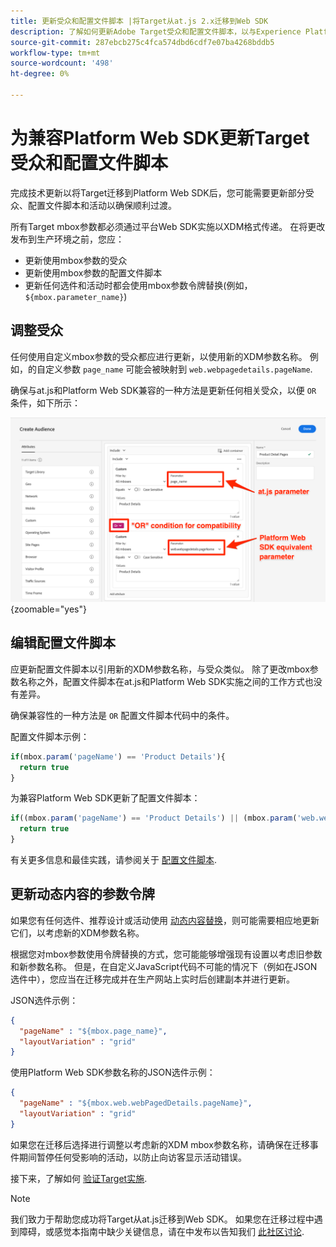 ```yaml
---
title: 更新受众和配置文件脚本 |将Target从at.js 2.x迁移到Web SDK
description: 了解如何更新Adobe Target受众和配置文件脚本，以与Experience PlatformWeb SDK兼容。
source-git-commit: 287ebcb275c4fca574dbd6cdf7e07ba4268bddb5
workflow-type: tm+mt
source-wordcount: '498'
ht-degree: 0%

---
```


# 为兼容Platform Web SDK更新Target受众和配置文件脚本

完成技术更新以将Target迁移到Platform Web SDK后，您可能需要更新部分受众、配置文件脚本和活动以确保顺利过渡。

所有Target mbox参数都必须通过平台Web SDK实施以XDM格式传递。 在将更改发布到生产环境之前，您应：

* 更新使用mbox参数的受众
* 更新使用mbox参数的配置文件脚本
* 更新任何选件和活动时都会使用mbox参数令牌替换(例如， `${mbox.parameter_name}`)

## 调整受众

任何使用自定义mbox参数的受众都应进行更新，以使用新的XDM参数名称。 例如，的自定义参数 `page_name` 可能会被映射到 `web.webpagedetails.pageName`.

确保与at.js和Platform Web SDK兼容的一种方法是更新任何相关受众，以便 `OR` 条件，如下所示：

![如何查看更新Target受众以实现平台Web SDK兼容性](assets/target-audience-update.png){zoomable=&quot;yes&quot;}

## 编辑配置文件脚本

应更新配置文件脚本以引用新的XDM参数名称，与受众类似。 除了更改mbox参数名称之外，配置文件脚本在at.js和Platform Web SDK实施之间的工作方式也没有差异。

确保兼容性的一种方法是 `OR` 配置文件脚本代码中的条件。

配置文件脚本示例：

```Javascript
if(mbox.param('pageName') == 'Product Details'){
  return true
}
```

为兼容Platform Web SDK更新了配置文件脚本：

```Javascript
if((mbox.param('pageName') == 'Product Details') || (mbox.param('web.webPageDetails.pageName') =='Product Details')){
  return true
}
```

有关更多信息和最佳实践，请参阅关于 [配置文件脚本](https://experienceleague.adobe.com/docs/target/using/audiences/visitor-profiles/profile-parameters.html).

## 更新动态内容的参数令牌

如果您有任何选件、推荐设计或活动使用 [动态内容替换](https://experienceleague.adobe.com/docs/target/using/experiences/offers/passing-profile-attributes-to-the-html-offer.html)，则可能需要相应地更新它们，以考虑新的XDM参数名称。

根据您对mbox参数使用令牌替换的方式，您可能能够增强现有设置以考虑旧参数和新参数名称。 但是，在自定义JavaScript代码不可能的情况下（例如在JSON选件中），您应当在迁移完成并在生产网站上实时后创建副本并进行更新。

JSON选件示例：

```JSON
{
  "pageName" : "${mbox.page_name}",
  "layoutVariation" : "grid"
}
```

使用Platform Web SDK参数名称的JSON选件示例：

```JSON
{
  "pageName" : "${mbox.web.webPagedDetails.pageName}",
  "layoutVariation" : "grid"
}
```

如果您在迁移后选择进行调整以考虑新的XDM mbox参数名称，请确保在迁移事件期间暂停任何受影响的活动，以防止向访客显示活动错误。

接下来，了解如何 [验证Target实施](validate.md).

>[!NOTE]
>
>我们致力于帮助您成功将Target从at.js迁移到Web SDK。 如果您在迁移过程中遇到障碍，或感觉本指南中缺少关键信息，请在中发布以告知我们 [此社区讨论](https://experienceleaguecommunities.adobe.com/t5/adobe-experience-platform-data/tutorial-discussion-migrate-target-from-at-js-to-web-sdk/m-p/575587#M463).